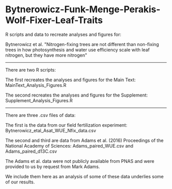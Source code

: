 # Bytnerowicz-Funk-Menge-Perakis-Wolf-Fixer-Leaf-Traits

R scripts and data to recreate analyses and figures for: 

Bytnerowicz et al. "Nitrogen-fixing trees are not different than non-fixing trees in how photosynthesis and water use efficiency scale with leaf nitrogen, but they have more nitrogen"

________________________________________________________________________________________________________________________________________________________________________
There are two R scripts:

The first recreates the analyses and figures for the Main Text: MainText_Analysis_Figures.R

The second recreates the analyses and figures for the Supplement: Supplement_Analysis_Figures.R

________________________________________________________________________________________________________________________________________________________________________
There are three .csv files of data:

The first is the data from our field fertilization experiment: Bytnerowicz_etal_Asat_WUE_Nfix_data.csv

The second and third are data from Adams et al. (2016) Proceedings of the National Academy of Sciences: Adams_paired_WUE.csv and Adams_paired_d13C.csv

The Adams et al. data were not publicly available from PNAS and were provided to us by request from Mark Adams. 

We include them here as an analysis of some of these data underlies some of our results.
